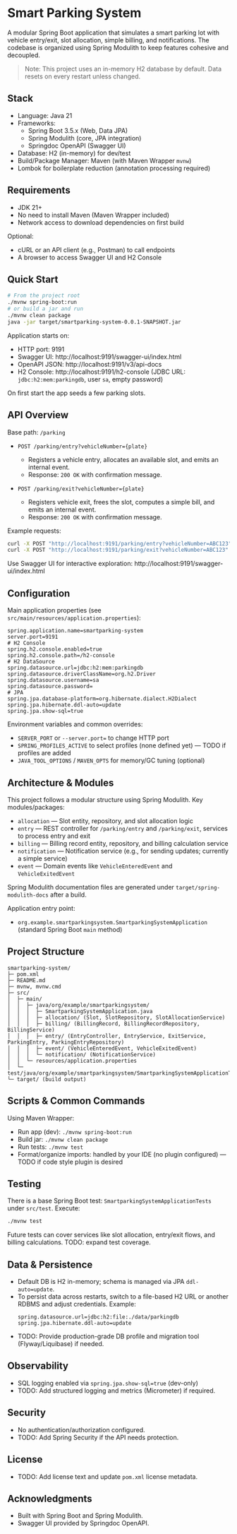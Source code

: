 # Smart Parking System

A modular Spring Boot application that simulates a smart parking lot with vehicle entry/exit, slot allocation, simple billing, and notifications. The codebase is organized using Spring Modulith to keep features cohesive and decoupled.

> Note: This project uses an in-memory H2 database by default. Data resets on every restart unless changed.


## Stack
- Language: Java 21
- Frameworks:
  - Spring Boot 3.5.x (Web, Data JPA)
  - Spring Modulith (core, JPA integration)
  - Springdoc OpenAPI (Swagger UI)
- Database: H2 (in-memory) for dev/test
- Build/Package Manager: Maven (with Maven Wrapper `mvnw`)
- Lombok for boilerplate reduction (annotation processing required)


## Requirements
- JDK 21+
- No need to install Maven (Maven Wrapper included)
- Network access to download dependencies on first build

Optional:
- cURL or an API client (e.g., Postman) to call endpoints
- A browser to access Swagger UI and H2 Console


## Quick Start
```bash
# From the project root
./mvnw spring-boot:run
# or build a jar and run
./mvnw clean package
java -jar target/smartparking-system-0.0.1-SNAPSHOT.jar
```

Application starts on:
- HTTP port: 9191
- Swagger UI: http://localhost:9191/swagger-ui/index.html
- OpenAPI JSON: http://localhost:9191/v3/api-docs
- H2 Console: http://localhost:9191/h2-console (JDBC URL: `jdbc:h2:mem:parkingdb`, user `sa`, empty password)

On first start the app seeds a few parking slots.


## API Overview
Base path: `/parking`

- `POST /parking/entry?vehicleNumber={plate}`
  - Registers a vehicle entry, allocates an available slot, and emits an internal event.
  - Response: `200 OK` with confirmation message.

- `POST /parking/exit?vehicleNumber={plate}`
  - Registers vehicle exit, frees the slot, computes a simple bill, and emits an internal event.
  - Response: `200 OK` with confirmation message.

Example requests:
```bash
curl -X POST "http://localhost:9191/parking/entry?vehicleNumber=ABC123"
curl -X POST "http://localhost:9191/parking/exit?vehicleNumber=ABC123"
```

Use Swagger UI for interactive exploration: http://localhost:9191/swagger-ui/index.html


## Configuration
Main application properties (see `src/main/resources/application.properties`):
```
spring.application.name=smartparking-system
server.port=9191
# H2 Console
spring.h2.console.enabled=true
spring.h2.console.path=/h2-console
# H2 DataSource
spring.datasource.url=jdbc:h2:mem:parkingdb
spring.datasource.driverClassName=org.h2.Driver
spring.datasource.username=sa
spring.datasource.password=
# JPA
spring.jpa.database-platform=org.hibernate.dialect.H2Dialect
spring.jpa.hibernate.ddl-auto=update
spring.jpa.show-sql=true
```

Environment variables and common overrides:
- `SERVER_PORT` or `--server.port=` to change HTTP port
- `SPRING_PROFILES_ACTIVE` to select profiles (none defined yet) — TODO if profiles are added
- `JAVA_TOOL_OPTIONS` / `MAVEN_OPTS` for memory/GC tuning (optional)


## Architecture & Modules
This project follows a modular structure using Spring Modulith. Key modules/packages:
- `allocation` — Slot entity, repository, and slot allocation logic
- `entry` — REST controller for `/parking/entry` and `/parking/exit`, services to process entry and exit
- `billing` — Billing record entity, repository, and billing calculation service
- `notification` — Notification service (e.g., for sending updates; currently a simple service)
- `event` — Domain events like `VehicleEnteredEvent` and `VehicleExitedEvent`

Spring Modulith documentation files are generated under `target/spring-modulith-docs` after a build.

Application entry point:
- `org.example.smartparkingsystem.SmartparkingSystemApplication` (standard Spring Boot `main` method)


## Project Structure
```
smartparking-system/
├─ pom.xml
├─ README.md
├─ mvnw, mvnw.cmd
├─ src/
│  ├─ main/
│  │  ├─ java/org/example/smartparkingsystem/
│  │  │  ├─ SmartparkingSystemApplication.java
│  │  │  ├─ allocation/ (Slot, SlotRepository, SlotAllocationService)
│  │  │  ├─ billing/ (BillingRecord, BillingRecordRepository, BillingService)
│  │  │  ├─ entry/ (EntryController, EntryService, ExitService, ParkingEntry, ParkingEntryRepository)
│  │  │  ├─ event/ (VehicleEnteredEvent, VehicleExitedEvent)
│  │  │  └─ notification/ (NotificationService)
│  │  └─ resources/application.properties
│  └─ test/java/org/example/smartparkingsystem/SmartparkingSystemApplicationTests.java
└─ target/ (build output)
```


## Scripts & Common Commands
Using Maven Wrapper:
- Run app (dev): `./mvnw spring-boot:run`
- Build jar: `./mvnw clean package`
- Run tests: `./mvnw test`
- Format/organize imports: handled by your IDE (no plugin configured) — TODO if code style plugin is desired


## Testing
There is a base Spring Boot test: `SmartparkingSystemApplicationTests` under `src/test`. Execute:
```bash
./mvnw test
```
Future tests can cover services like slot allocation, entry/exit flows, and billing calculations. TODO: expand test coverage.


## Data & Persistence
- Default DB is H2 in-memory; schema is managed via JPA `ddl-auto=update`.
- To persist data across restarts, switch to a file-based H2 URL or another RDBMS and adjust credentials. Example:
  ```properties
  spring.datasource.url=jdbc:h2:file:./data/parkingdb
  spring.jpa.hibernate.ddl-auto=update
  ```
- TODO: Provide production-grade DB profile and migration tool (Flyway/Liquibase) if needed.


## Observability
- SQL logging enabled via `spring.jpa.show-sql=true` (dev-only)
- TODO: Add structured logging and metrics (Micrometer) if required.


## Security
- No authentication/authorization configured.
- TODO: Add Spring Security if the API needs protection.


## License
- TODO: Add license text and update `pom.xml` license metadata.


## Acknowledgments
- Built with Spring Boot and Spring Modulith.
- Swagger UI provided by Springdoc OpenAPI.
